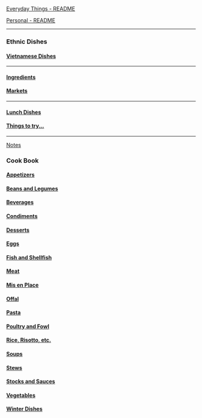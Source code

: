 [Everyday Things - README](https://github.com/vmsmith/EDT/blob/master/README.md)

[Personal - README](https://github.com/vmsmith/things/blob/master/README.md)

-----

### Ethnic Dishes  

#### [Vietnamese Dishes](https://github.com/vmsmith/CookBook/blob/master/dishes_vietnamese.md)  

-----

#### [Ingredients](https://github.com/vmsmith/CookBook/blob/master/ingredients.md)   

#### [Markets](https://github.com/vmsmith/CookBook/blob/master/markets.md)

-----

#### [Lunch Dishes](https://github.com/vmsmith/CookBook/blob/master/dishes_lunch.md)   

#### [Things to try...](https://github.com/vmsmith/CookBook/blob/master/dishes_to_try.md)  

-----  

[Notes](https://github.com/vmsmith/CookBook/blob/master/notes.md)

### Cook Book  

#### [Appetizers](https://github.com/vmsmith/CookBook/blob/master/appetizers.md)  

#### [Beans and Legumes](https://github.com/vmsmith/CookBook/blob/master/beans_legumes.md)

#### [Beverages](https://github.com/vmsmith/CookBook/blob/master/beverages.md)

#### [Condiments](https://github.com/vmsmith/CookBook/blob/master/condiments.md)  

#### [Desserts](https://github.com/vmsmith/CookBook/blob/master/desserts.md)  

#### [Eggs](https://github.com/vmsmith/CookBook/blob/master/eggs.md)

#### [Fish and Shellfish](https://github.com/vmsmith/CookBook/blob/master/fish_shellfish.md)

#### [Meat](https://github.com/vmsmith/CookBook/blob/master/meat.md)  

#### [Mis en Place](https://github.com/vmsmith/CookBook/blob/master/mis_en_place.md)

#### [Offal](https://github.com/vmsmith/CookBook/blob/master/offal.md)

#### [Pasta](https://github.com/vmsmith/CookBook/blob/master/pasta.md)

#### [Poultry and Fowl](https://github.com/vmsmith/CookBook/blob/master/poultry_fowl.md)

#### [Rice, Risotto, etc.](https://github.com/vmsmith/CookBook/blob/master/rice_risotto.md)

#### [Soups](https://github.com/vmsmith/CookBook/blob/master/soups.md)  

#### [Stews](https://github.com/vmsmith/CookBook/blob/master/stews.md)    

#### [Stocks and Sauces](https://github.com/vmsmith/CookBook/blob/master/sauces.md)  

#### [Vegetables](https://github.com/vmsmith/CookBook/blob/master/vegetables.md)  

#### [Winter Dishes](https://github.com/vmsmith/CookBook/blob/master/misc_winter_dishes.md)


